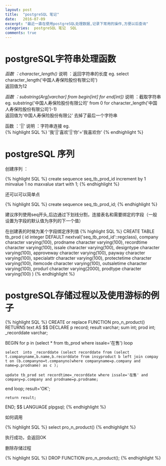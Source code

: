 ```yaml
---
layout: post
title:  "postgreSQL 笔记"
date:   2016-07-09
excerpt: "最近一直在使用postgreSQL处理数据,记录下常用的操作,方便以后查询"
categories:  postgreSQL 笔记  SQL
comments: true
---
```


# postgreSQL字符串处理函数

*函数 ：character_length()*
说明 ：返回字符串的长度
 eg.  select character_length('中国人寿保险股份有限公司')  
 返回值为12
 
*函数 ：substring(Arg[varchar] from begin[int] for end[int])* 
说明 ：截取字符串
eg.  substring('中国人寿保险股份有限公司' from 0 for character_length('中国人寿保险股份有限公司')-1)   
返回值为'中国人寿保险股份有限公' 去掉了最后一个字符串

函数 ：'||'
说明 ：字符串连接
eg.  
{% highlight SQL %}
'我'||'喜欢'||'你'='我喜欢你'
{% endhighlight %}
# postgreSQL 序列

创建序列 ：

{% highlight SQL %}
create sequence seq_tb_prod_id increment by 1 minvalue 1 no maxvalue start with 1; 
{% endhighlight %}

还可以可以简单点

{% highlight SQL %}
create sequence seq_tb_prod_id;
{% endhighlight %}

建议序列使用seq开头,后边通过下划线分割，连接表名和需要绑定的字段（一般设置为字段的默认值为序列的下一个值）

在创建表的时候为某个字段绑定序列值
{% highlight SQL %}
CREATE TABLE tb_prod
(
  id integer DEFAULT nextval('seq_tb_prod_id'::regclass),
  company character varying(100),
  prodname character varying(100),
  recordtime character varying(100),
  issale character varying(100),
  designtype character varying(100),
  approveway character varying(100),
  payway character varying(100),
  specialattr character varying(100),
  protectetime character varying(100),
  itemcode character varying(100),
  outsaletime character varying(100),
  produrl character varying(2000),
  prodtype character varying(100)
)
{% endhighlight %}

# postgreSQL存储过程以及使用游标的例子

{% highlight SQL %}
CREATE or replace FUNCTION pro_n_product() RETURNS text  AS 
$$
DECLARE
  p record;
  result varchar;
  sum int;
  prod int;
  _recorddate varchar;

BEGIN
   for p in (select * from tb_prod where issale='在售') loop
  
	select  into _recorddate (select recorddate from (select t.companyname,b.name,b.recorddate from insyproduct b left join compay t on (b.companyno=t.companyno)where companyname=p.company and name=p.prodname) as c );
	
	update tb_prod set recordtime=_recorddate where issale='在售' and company=p.company and prodname=p.prodname;

   end loop;
    result='OK';

    return result;
END;
$$ LANGUAGE plpgsql;
{% endhighlight %}

如何调用

{% highlight SQL %}
select pro_n_product()
{% endhighlight %}

执行成功，会返回OK

删除存储过程

{% highlight SQL %}
DROP FUNCTION pro_n_product();
{% endhighlight %}
